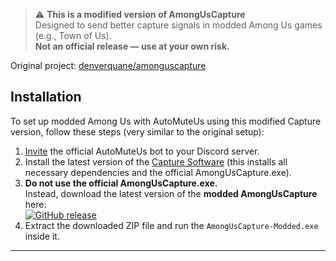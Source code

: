 > ⚠️ **This is a modified version of AmongUsCapture**  
> Designed to send better capture signals in modded Among Us games (e.g., Town of Us).  
> **Not an official release — use at your own risk.**

Original project: [denverquane/amonguscapture](https://github.com/denverquane/amonguscapture)

## Installation

To set up modded Among Us with AutoMuteUs using this modified Capture version, follow these steps (very similar to the original setup):

1. [Invite](https://automute.us/) the official AutoMuteUs bot to your Discord server.
2. Install the latest version of the [Capture Software](https://github.com/automuteus/capture-install#readme) (this installs all necessary dependencies and the official AmongUsCapture.exe).
3. **Do not use the official AmongUsCapture.exe.**  
   Instead, download the latest version of the **modded AmongUsCapture** here:  
   <a href="https://github.com/Teg3z/amonguscapture/releases/latest/download/AmongUsCapture-Modded.zip" target="_blank">
    <img alt="GitHub release" src="https://img.shields.io/github/v/release/Teg3z/amonguscapture?color=blue&label=Download%20Modded%20Capture&style=square">
   </a>
4. Extract the downloaded ZIP file and run the `AmongUsCapture-Modded.exe` inside it.

---